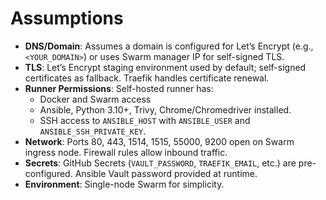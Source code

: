 # Assumptions
- **DNS/Domain**: Assumes a domain is configured for Let’s Encrypt (e.g., `<YOUR_DOMAIN>`) or uses Swarm manager IP for self-signed TLS.
- **TLS**: Let’s Encrypt staging environment used by default; self-signed certificates as fallback. Traefik handles certificate renewal.
- **Runner Permissions**: Self-hosted runner has:
  - Docker and Swarm access
  - Ansible, Python 3.10+, Trivy, Chrome/Chromedriver installed.
  - SSH access to `ANSIBLE_HOST` with `ANSIBLE_USER` and `ANSIBLE_SSH_PRIVATE_KEY`.
- **Network**: Ports 80, 443, 1514, 1515, 55000, 9200 open on Swarm ingress node. Firewall rules allow inbound traffic.
- **Secrets**: GitHub Secrets (`VAULT_PASSWORD`, `TRAEFIK_EMAIL`, etc.) are pre-configured. Ansible Vault password provided at runtime.
- **Environment**: Single-node Swarm for simplicity.
